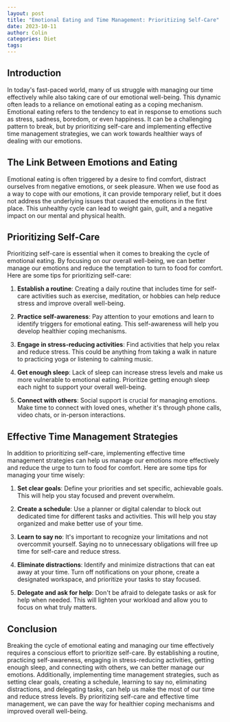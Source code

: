 ```yaml
---
layout: post
title: "Emotional Eating and Time Management: Prioritizing Self-Care"
date: 2023-10-11
author: Colin
categories: Diet
tags: 
---
```


## Introduction

In today's fast-paced world, many of us struggle with managing our time effectively while also taking care of our emotional well-being. This dynamic often leads to a reliance on emotional eating as a coping mechanism. Emotional eating refers to the tendency to eat in response to emotions such as stress, sadness, boredom, or even happiness. It can be a challenging pattern to break, but by prioritizing self-care and implementing effective time management strategies, we can work towards healthier ways of dealing with our emotions.

## The Link Between Emotions and Eating

Emotional eating is often triggered by a desire to find comfort, distract ourselves from negative emotions, or seek pleasure. When we use food as a way to cope with our emotions, it can provide temporary relief, but it does not address the underlying issues that caused the emotions in the first place. This unhealthy cycle can lead to weight gain, guilt, and a negative impact on our mental and physical health.

## Prioritizing Self-Care

Prioritizing self-care is essential when it comes to breaking the cycle of emotional eating. By focusing on our overall well-being, we can better manage our emotions and reduce the temptation to turn to food for comfort. Here are some tips for prioritizing self-care:

1. **Establish a routine**: Creating a daily routine that includes time for self-care activities such as exercise, meditation, or hobbies can help reduce stress and improve overall well-being.

2. **Practice self-awareness**: Pay attention to your emotions and learn to identify triggers for emotional eating. This self-awareness will help you develop healthier coping mechanisms.

3. **Engage in stress-reducing activities**: Find activities that help you relax and reduce stress. This could be anything from taking a walk in nature to practicing yoga or listening to calming music.

4. **Get enough sleep**: Lack of sleep can increase stress levels and make us more vulnerable to emotional eating. Prioritize getting enough sleep each night to support your overall well-being.

5. **Connect with others**: Social support is crucial for managing emotions. Make time to connect with loved ones, whether it's through phone calls, video chats, or in-person interactions.

## Effective Time Management Strategies

In addition to prioritizing self-care, implementing effective time management strategies can help us manage our emotions more effectively and reduce the urge to turn to food for comfort. Here are some tips for managing your time wisely:

1. **Set clear goals**: Define your priorities and set specific, achievable goals. This will help you stay focused and prevent overwhelm.

2. **Create a schedule**: Use a planner or digital calendar to block out dedicated time for different tasks and activities. This will help you stay organized and make better use of your time.

3. **Learn to say no**: It's important to recognize your limitations and not overcommit yourself. Saying no to unnecessary obligations will free up time for self-care and reduce stress.

4. **Eliminate distractions**: Identify and minimize distractions that can eat away at your time. Turn off notifications on your phone, create a designated workspace, and prioritize your tasks to stay focused.

5. **Delegate and ask for help**: Don't be afraid to delegate tasks or ask for help when needed. This will lighten your workload and allow you to focus on what truly matters.

## Conclusion

Breaking the cycle of emotional eating and managing our time effectively requires a conscious effort to prioritize self-care. By establishing a routine, practicing self-awareness, engaging in stress-reducing activities, getting enough sleep, and connecting with others, we can better manage our emotions. Additionally, implementing time management strategies, such as setting clear goals, creating a schedule, learning to say no, eliminating distractions, and delegating tasks, can help us make the most of our time and reduce stress levels. By prioritizing self-care and effective time management, we can pave the way for healthier coping mechanisms and improved overall well-being.